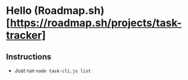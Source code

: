 # Hello (Roadmap.sh)[https://roadmap.sh/projects/task-tracker]

## Instructions

- Just run ```node task-cli.js list```
